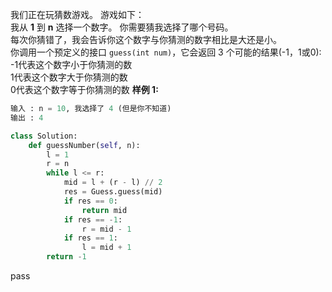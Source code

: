 我们正在玩猜数游戏。 游戏如下：  
我从 **1** 到 **n** 选择一个数字。 你需要猜我选择了哪个号码。  
每次你猜错了，我会告诉你这个数字与你猜测的数字相比是大还是小。  
你调用一个预定义的接口 `guess(int num)`，它会返回 3 个可能的结果(-1，1或0):  
-1代表这个数字小于你猜测的数  
1代表这个数字大于你猜测的数  
0代表这个数字等于你猜测的数
**样例 1:**
```python
输入 : n = 10, 我选择了 4 (但是你不知道)
输出 : 4
```


```python
class Solution:
    def guessNumber(self, n):
        l = 1
        r = n
        while l <= r:
            mid = l + (r - l) // 2
            res = Guess.guess(mid)
            if res == 0:
                return mid
            if res == -1:
                r = mid - 1
            if res == 1:
                l = mid + 1
        return -1
```
pass